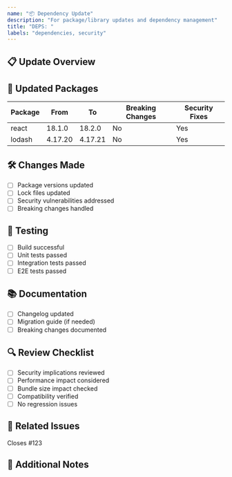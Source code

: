 ```yaml
---
name: "📦 Dependency Update"
description: "For package/library updates and dependency management"
title: "DEPS: "
labels: "dependencies, security"
---
```


## 📋 Update Overview

<!-- Provide a clear description of the dependency updates -->

## 🔄 Updated Packages

| Package | From    | To      | Breaking Changes | Security Fixes |
| ------- | ------- | ------- | ---------------- | -------------- |
| react   | 18.1.0  | 18.2.0  | No               | Yes            |
| lodash  | 4.17.20 | 4.17.21 | No               | Yes            |

## 🛠️ Changes Made

- [ ] Package versions updated
- [ ] Lock files updated
- [ ] Security vulnerabilities addressed
- [ ] Breaking changes handled

## 🧪 Testing

- [ ] Build successful
- [ ] Unit tests passed
- [ ] Integration tests passed
- [ ] E2E tests passed

## 📚 Documentation

- [ ] Changelog updated
- [ ] Migration guide (if needed)
- [ ] Breaking changes documented

## 🔍 Review Checklist

- [ ] Security implications reviewed
- [ ] Performance impact considered
- [ ] Bundle size impact checked
- [ ] Compatibility verified
- [ ] No regression issues

## 📌 Related Issues

Closes #123

## 📝 Additional Notes

<!-- Any additional context or notes -->
